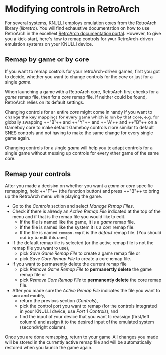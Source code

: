 # Modifying controls in RetroArch

For several systems, KNULLI employs emulation cores from the RetroArch library (*libretro*). You will find exhaustive documentation on how to use RetroArch in the excellent [RetroArch documentation portal](https://docs.libretro.com). However, to give you a kick-start, here's how to remap controls for your RetroArch-driven emulation systems on your KNULLI device.

## Remap by game or by core

If you want to remap controls for your retroArch-driven games, first you got to decide, whether you want to change controls for the *core* or just for a single *game*.

When launching a game with a RetroArch core, RetroArch first checks for a *game* remap file, then for a *core* remap file. If neither could be found, RetroArch relies on its default settings.

Changing controls for an entire *core* might come in handy if you want to change the key mappings for every game which is run by that core, e.g. for globally swapping ++"B"++ and ++"Y"++ and ++"A"++ and ++"B"++ on a Gameboy core to make default Gameboy controls more similar to default SNES controls and not having to make the same change for every single game again.

Changing controls for a single *game* will help you to adapt controls for a single game without messing up controls for every other game of the same core.

## Remap your controls

After you made a decision on whether you want a *game* or *core* specific remapping, hold ++"F"++ (the function button) and press ++"B"++ to bring up the RetroArch menu while playing the game.

- Go to the *Controls* section and select *Manage Remap Files*.
- Check if there is already an *Active Remap File* indicated at the top of the menu and if that is the remap file you would like to edit.
    - If the file is named like the game, it is a *game* remap file.
    - If the file is named like the system it is a *core* remap file.
    - If the file is named `common.rmp` it is the *default* remap file. (You should not try to edit this one.)
- If the default remap file is selected (or the active remap file is not the remap file you want to use),
    - pick *Save Game Remap File* to create a game remap file or
    - pick *Save Core Remap File* to create a core remap file.
- If you want to permanently delete the current remap file
    - pick *Remove Game Remap File* to **permanently delete** the game remap file or
    - pick *Remove Core Remap File* to **permanently delete** the core remap file.
- After you made sure the *Active Remap File* indicates the file you want to use and modify,
    - return the previous section (*Controls*),
    - pick the control port you want to remap (for the controls integrated in your KNULLI device, use *Port 1 Controls*), and
    - find the input of your device that you want to reassign (first/left column) and assign it to the desired input of the emulated system (second/right column).

Once you are done remapping, return to your game. All changes you made will be stored in the currently active remap file and will be automatically restored when you launch the game again.
